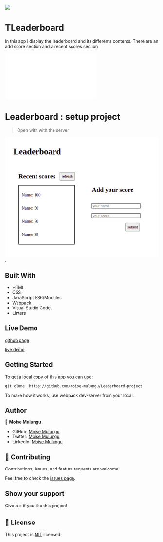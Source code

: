 ![](https://img.shields.io/badge/Microverse-blueviolet)

# TLeaderboard
In this app i display the leaderboard and its differents contents.
There are an add score section and a recent scores section


![](file:///home/moise/Leaderboard-project/dist/index.html)

# Leaderboard : setup project

> Open with with the server

![screenshot](img/board.png).

## Built With

- HTML
- CSS
- JavaScript ES6/Modules
- Webpack
- Visual Studio Code.
- Linters

## Live Demo

[github page](https://github.com/moise-mulungu/Leaderboard-project)

[live demo](https://moise-mulungu.github.io/Leaderboard-project/)

## Getting Started

To get a local copy of this app you can use :
```
git clone  https://github.com/moise-mulungu/Leaderboard-project
```
To make how it works, use webpack dev-server from your local.



## Author

👤 **Moise Mulungu**

- GitHub: [Moise Mulungu](https://github.com/moise-mulungu)
- Twitter: [Moise Mulungu](https://twitter.com/moise_mulungu)
- LinkedIn: [Moise Mulungu](https://www.linkedin.com/in/mo%C3%AFse-mulungu-a939831b2/)

## 🤝 Contributing

Contributions, issues, and feature requests are welcome!

Feel free to check the [issues page](https://github.com/moise-mulungu/Leaderboard-project/issues).


## Show your support

Give a ⭐️ if you like this project!

## 📝 License

This project is [MIT](./MIT.md) licensed.
 
